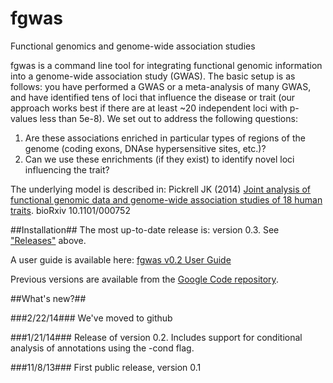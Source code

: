 fgwas
=====

Functional genomics and genome-wide association studies

fgwas is a command line tool for integrating functional genomic information into a genome-wide association study (GWAS). The basic setup is as follows: you have performed a GWAS or a meta-analysis of many GWAS, and have identified tens of loci that influence the disease or trait (our approach works best if there are at least ~20 independent loci with p-values less than 5e-8). We set out to address the following questions:

1. Are these associations enriched in particular types of regions of the genome (coding exons, DNAse hypersensitive sites, etc.)?
2. Can we use these enrichments (if they exist) to identify novel loci influencing the trait?

The underlying model is described in: Pickrell JK (2014) [Joint analysis of functional genomic data and genome-wide association studies of 18 human traits](http://biorxiv.org/content/early/2014/01/22/000752). bioRxiv 10.1101/000752

##Installation##
The most up-to-date release is: version 0.3. See ["Releases"](https://github.com/joepickrell/fgwas/releases) above.

A user guide is available here: [fgwas v0.2 User Guide](https://github.com/joepickrell/fgwas/blob/master/man/fgwas_manual.pdf)

Previous versions are available from the [Google Code repository](https://code.google.com/p/gwas/).

##What's new?##

###2/22/14###
We've moved to github

###1/21/14###
Release of version 0.2. Includes support for conditional analysis of annotations using the -cond flag.

###11/8/13###
First public release, version 0.1

